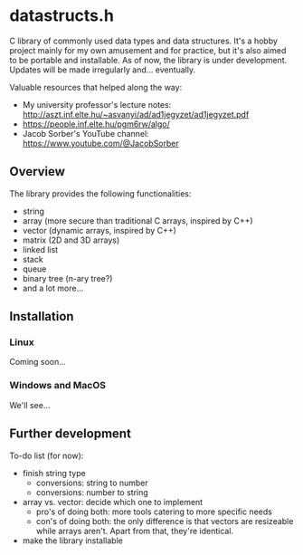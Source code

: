 # datastructs.h
C library of commonly used data types and data structures. It's a hobby project mainly for my own amusement and for practice, but it's also aimed to be portable and installable.
As of now, the library is under development. Updates will be made irregularly and... eventually.

Valuable resources that helped along the way:
  * My university professor's lecture notes: http://aszt.inf.elte.hu/~asvanyi/ad/ad1jegyzet/ad1jegyzet.pdf
  * https://people.inf.elte.hu/pgm6rw/algo/
  * Jacob Sorber's YouTube channel: https://www.youtube.com/@JacobSorber

## Overview
The library provides the following functionalities:
  * string
  * array (more secure than traditional C arrays, inspired by C++)
  * vector (dynamic arrays, inspired by C++)
  * matrix (2D and 3D arrays)
  * linked list
  * stack
  * queue
  * binary tree (n-ary tree?)
  * and a lot more...

## Installation

### Linux
Coming soon...

### Windows and MacOS
We'll see...

## Further development
To-do list (for now):
  * finish string type
    * conversions: string to number
    * conversions: number to string
  * array vs. vector: decide which one to implement
    * pro's of doing both: more tools catering to more specific needs
    * con's of doing both: the only difference is that vectors are resizeable while arrays aren't. Apart from that, they're identical.
  * make the library installable
